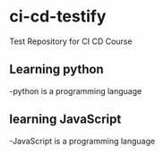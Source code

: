 # ci-cd-testify
Test Repository for CI CD Course
## Learning python
-python is a programming language
## learning JavaScript
-JavaScript is a programming language
